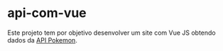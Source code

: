 # api-com-vue

Este projeto tem por objetivo desenvolver um site com Vue JS obtendo dados da [API Pokemon](https://pokeapi.co/).